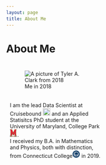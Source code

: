 ```yaml
---
layout: page
title: About Me
---
```


<style>
  /* Create two equal columns that floats next to each other */
  .column {
    float: left;
    width: 50%;
    padding: 10px;
  }

  /* Clear floats after the columns */
  .row:after {
    content: "";
    display: table;
    clear: both;
  }
</style>
  
<h1>About Me</h1>

<div class="row">
  <div class="column">
    <figure>
    <img src="https://raw.githubusercontent.com/tyleraclark/tyleraclark.github.io/main/_images/a_photo_of_me.jpg" alt="A picture of Tyler A. Clark from 2018" style="padding-right: 10px;" width="30%" height="30%"/> 
      <figcaption>Me in 2018</figcaption>
    </figure>
  </div>

  <div class="column">
    <div class = "text">
      I am the lead Data Scientist at Cruisebound <a href="https://www.cruisebound.com/about-us"><img src="https://raw.githubusercontent.com/tyleraclark/tyleraclark.github.io/main/favicon.ico" width="20" height="20" /></a> and an Applied Statisitcs PhD student at the University of Maryland, College Park <a href="https://umd.edu/"><img src="https://raw.githubusercontent.com/tyleraclark/tyleraclark.github.io/main/_images/umd.png" width="20" height="20" /></a>.<br>
      I received my B.A. in Mathematics and Physics, both with distinction, from Connecticut College<a href="https://conncoll.edu/"><img src="https://raw.githubusercontent.com/tyleraclark/tyleraclark.github.io/main/_images/CC.svg" width="20" height="20" /></a> in 2019.
       </div>
  </div>
</div>
